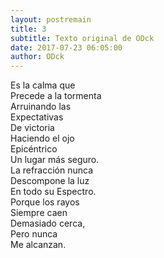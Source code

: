 ```yaml
---
layout: postremain
title: 3
subtitle: Texto original de ODck
date: 2017-07-23 06:05:00
author: ODck
---
```


Es la calma que  
Precede a la tormenta  
Arruinando las  
Expectativas  
De victoria  
Haciendo el ojo  
Epicéntrico  
Un lugar más seguro.  
La refracción nunca  
Descompone la luz  
En todo su Espectro.  
Porque los rayos  
Siempre caen  
Demasiado cerca,  
Pero nunca  
Me alcanzan.  